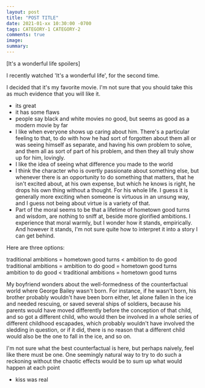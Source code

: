 ```yaml
---
layout: post
title: "POST TITLE"
date: 2021-01-xx 10:30:00 -0700
tags: CATEGORY-1 CATEGORY-2
comments: true
image:
summary:
---
```

[It's a wonderful life spoilers]

I recently watched 'It's a wonderful life', for the second time.

I decided that it's my favorite movie. I'm not sure that you should take this as much evidence that you will like it.

- its great
- it has some flaws
- people say black and white movies no good, but seems as good as a modern movie by far
- I like when everyone shows up caring about him. There's a particular feeling to that, to do with how he had sort of forgotten about them all or was seeing himself as separate, and having his own problem to solve, and them all as sort of part of his problem, and then they all truly show up for him, lovingly.
- I like the idea of seeing what difference you made to the world
- I think the character who is overtly passionate about something else, but whenever there is an opportunity to do something that matters, that he isn't excited about, at his own expense, but which he knows is right, he drops his own thing without a thought. For his whole life. I guess it is generally more exciting when someone is virtuous in an unsung way, and I guess not being about virtue is a variety of that.
- Part of the moral seems to be that a lifetime of hometown good turns and wisdom, are nothing to sniff at, beside more glorified ambitions. I experience that moral warmly, but I wonder how it stands, empirically. And however it stands, I'm not sure quite how to interpret it into a story I can get behind.

Here are three options:

traditional ambitions = hometown good turns < ambition to do good
traditional ambitions = ambition to do good = hometown good turns
ambition to do good < traditional ambitions = hometown good turns

My boyfriend wonders about the well-formedness of the counterfactual world where George Bailey wasn't born. For instance, if he wasn't born, his brother probably wouldn't have been born either, let alone fallen in the ice and needed rescuing, or saved several ships of soldiers, because his parents would have moved differently before the conception of that child, and so got a different child, who would then be involved in a whole series of different childhood escapades, which probably wouldn't have involved the sledding in question, or if it did, there is no reason that a different child would also be the one to fall in the ice, and so on.

I'm not sure what the best counterfactual is here, but perhaps naively, feel like there must be one. One seemingly natural way to try to do such a reckoning without the chaotic effects would be to sum up what would happen at each point

- kiss was real
